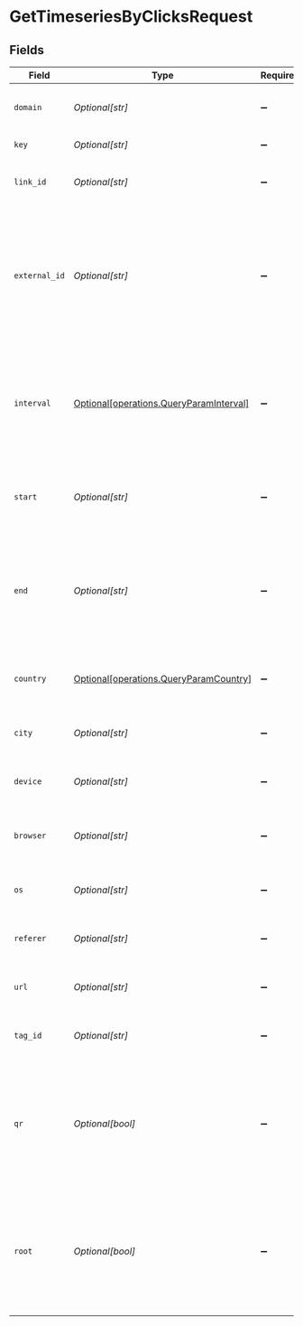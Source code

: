 # GetTimeseriesByClicksRequest


## Fields

| Field                                                                                                                    | Type                                                                                                                     | Required                                                                                                                 | Description                                                                                                              |
| ------------------------------------------------------------------------------------------------------------------------ | ------------------------------------------------------------------------------------------------------------------------ | ------------------------------------------------------------------------------------------------------------------------ | ------------------------------------------------------------------------------------------------------------------------ |
| `domain`                                                                                                                 | *Optional[str]*                                                                                                          | :heavy_minus_sign:                                                                                                       | The domain to filter analytics for.                                                                                      |
| `key`                                                                                                                    | *Optional[str]*                                                                                                          | :heavy_minus_sign:                                                                                                       | The short link slug.                                                                                                     |
| `link_id`                                                                                                                | *Optional[str]*                                                                                                          | :heavy_minus_sign:                                                                                                       | The unique ID of the short link on Dub.                                                                                  |
| `external_id`                                                                                                            | *Optional[str]*                                                                                                          | :heavy_minus_sign:                                                                                                       | This is the ID of the link in the your database. Must be prefixed with 'ext_' when passed as a query parameter.          |
| `interval`                                                                                                               | [Optional[operations.QueryParamInterval]](../../models/operations/queryparaminterval.md)                                 | :heavy_minus_sign:                                                                                                       | The interval to retrieve analytics for. Takes precedence over start and end. If undefined, defaults to 24h.              |
| `start`                                                                                                                  | *Optional[str]*                                                                                                          | :heavy_minus_sign:                                                                                                       | The start date and time when to retrieve analytics from.                                                                 |
| `end`                                                                                                                    | *Optional[str]*                                                                                                          | :heavy_minus_sign:                                                                                                       | The end date and time when to retrieve analytics from. If not provided, defaults to the current date.                    |
| `country`                                                                                                                | [Optional[operations.QueryParamCountry]](../../models/operations/queryparamcountry.md)                                   | :heavy_minus_sign:                                                                                                       | The country to retrieve analytics for.                                                                                   |
| `city`                                                                                                                   | *Optional[str]*                                                                                                          | :heavy_minus_sign:                                                                                                       | The city to retrieve analytics for.                                                                                      |
| `device`                                                                                                                 | *Optional[str]*                                                                                                          | :heavy_minus_sign:                                                                                                       | The device to retrieve analytics for.                                                                                    |
| `browser`                                                                                                                | *Optional[str]*                                                                                                          | :heavy_minus_sign:                                                                                                       | The browser to retrieve analytics for.                                                                                   |
| `os`                                                                                                                     | *Optional[str]*                                                                                                          | :heavy_minus_sign:                                                                                                       | The OS to retrieve analytics for.                                                                                        |
| `referer`                                                                                                                | *Optional[str]*                                                                                                          | :heavy_minus_sign:                                                                                                       | The referer to retrieve analytics for.                                                                                   |
| `url`                                                                                                                    | *Optional[str]*                                                                                                          | :heavy_minus_sign:                                                                                                       | The URL to retrieve analytics for.                                                                                       |
| `tag_id`                                                                                                                 | *Optional[str]*                                                                                                          | :heavy_minus_sign:                                                                                                       | The tag ID to retrieve analytics for.                                                                                    |
| `qr`                                                                                                                     | *Optional[bool]*                                                                                                         | :heavy_minus_sign:                                                                                                       | Filter for QR code scans. If true, filter for QR codes only. If false, filter for links only. If undefined, return both. |
| `root`                                                                                                                   | *Optional[bool]*                                                                                                         | :heavy_minus_sign:                                                                                                       | Filter for root domains. If true, filter for domains only. If false, filter for links only. If undefined, return both.   |